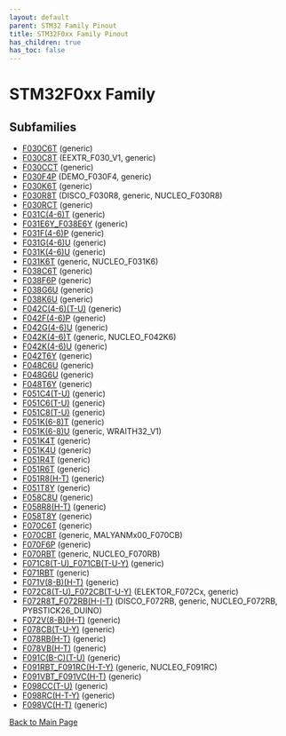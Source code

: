 ```yaml
---
layout: default
parent: STM32 Family Pinout
title: STM32F0xx Family Pinout
has_children: true
has_toc: false
---
```


# STM32F0xx Family

## Subfamilies

- [F030C6T](F030C6T/pinout) (generic)
- [F030C8T](F030C8T/pinout) (EEXTR_F030_V1, generic)
- [F030CCT](F030CCT/pinout) (generic)
- [F030F4P](F030F4P/pinout) (DEMO_F030F4, generic)
- [F030K6T](F030K6T/pinout) (generic)
- [F030R8T](F030R8T/pinout) (DISCO_F030R8, generic, NUCLEO_F030R8)
- [F030RCT](F030RCT/pinout) (generic)
- [F031C(4-6)T](F031C(4-6)T/pinout) (generic)
- [F031E6Y_F038E6Y](F031E6Y_F038E6Y/pinout) (generic)
- [F031F(4-6)P](F031F(4-6)P/pinout) (generic)
- [F031G(4-6)U](F031G(4-6)U/pinout) (generic)
- [F031K(4-6)U](F031K(4-6)U/pinout) (generic)
- [F031K6T](F031K6T/pinout) (generic, NUCLEO_F031K6)
- [F038C6T](F038C6T/pinout) (generic)
- [F038F6P](F038F6P/pinout) (generic)
- [F038G6U](F038G6U/pinout) (generic)
- [F038K6U](F038K6U/pinout) (generic)
- [F042C(4-6)(T-U)](F042C(4-6)(T-U)/pinout) (generic)
- [F042F(4-6)P](F042F(4-6)P/pinout) (generic)
- [F042G(4-6)U](F042G(4-6)U/pinout) (generic)
- [F042K(4-6)T](F042K(4-6)T/pinout) (generic, NUCLEO_F042K6)
- [F042K(4-6)U](F042K(4-6)U/pinout) (generic)
- [F042T6Y](F042T6Y/pinout) (generic)
- [F048C6U](F048C6U/pinout) (generic)
- [F048G6U](F048G6U/pinout) (generic)
- [F048T6Y](F048T6Y/pinout) (generic)
- [F051C4(T-U)](F051C4(T-U)/pinout) (generic)
- [F051C6(T-U)](F051C6(T-U)/pinout) (generic)
- [F051C8(T-U)](F051C8(T-U)/pinout) (generic)
- [F051K(6-8)T](F051K(6-8)T/pinout) (generic)
- [F051K(6-8)U](F051K(6-8)U/pinout) (generic, WRAITH32_V1)
- [F051K4T](F051K4T/pinout) (generic)
- [F051K4U](F051K4U/pinout) (generic)
- [F051R4T](F051R4T/pinout) (generic)
- [F051R6T](F051R6T/pinout) (generic)
- [F051R8(H-T)](F051R8(H-T)/pinout) (generic)
- [F051T8Y](F051T8Y/pinout) (generic)
- [F058C8U](F058C8U/pinout) (generic)
- [F058R8(H-T)](F058R8(H-T)/pinout) (generic)
- [F058T8Y](F058T8Y/pinout) (generic)
- [F070C6T](F070C6T/pinout) (generic)
- [F070CBT](F070CBT/pinout) (generic, MALYANMx00_F070CB)
- [F070F6P](F070F6P/pinout) (generic)
- [F070RBT](F070RBT/pinout) (generic, NUCLEO_F070RB)
- [F071C8(T-U)_F071CB(T-U-Y)](F071C8(T-U)_F071CB(T-U-Y)/pinout) (generic)
- [F071RBT](F071RBT/pinout) (generic)
- [F071V(8-B)(H-T)](F071V(8-B)(H-T)/pinout) (generic)
- [F072C8(T-U)_F072CB(T-U-Y)](F072C8(T-U)_F072CB(T-U-Y)/pinout) (ELEKTOR_F072Cx, generic)
- [F072R8T_F072RB(H-I-T)](F072R8T_F072RB(H-I-T)/pinout) (DISCO_F072RB, generic, NUCLEO_F072RB, PYBSTICK26_DUINO)
- [F072V(8-B)(H-T)](F072V(8-B)(H-T)/pinout) (generic)
- [F078CB(T-U-Y)](F078CB(T-U-Y)/pinout) (generic)
- [F078RB(H-T)](F078RB(H-T)/pinout) (generic)
- [F078VB(H-T)](F078VB(H-T)/pinout) (generic)
- [F091C(B-C)(T-U)](F091C(B-C)(T-U)/pinout) (generic)
- [F091RBT_F091RC(H-T-Y)](F091RBT_F091RC(H-T-Y)/pinout) (generic, NUCLEO_F091RC)
- [F091VBT_F091VC(H-T)](F091VBT_F091VC(H-T)/pinout) (generic)
- [F098CC(T-U)](F098CC(T-U)/pinout) (generic)
- [F098RC(H-T-Y)](F098RC(H-T-Y)/pinout) (generic)
- [F098VC(H-T)](F098VC(H-T)/pinout) (generic)


[Back to Main Page](../)